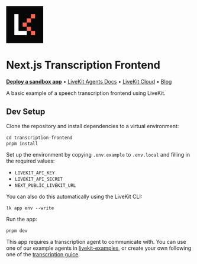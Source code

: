<a href="https://livekit.io/">
  <img src="./.github/assets/livekit-mark.png" alt="LiveKit logo" width="100" height="100">
</a>

# Next.js Transcription Frontend

<p>
  <a href="https://cloud.livekit.io/projects/p_/sandbox"><strong>Deploy a sandbox app</strong></a>
  •
  <a href="https://docs.livekit.io/agents/overview/">LiveKit Agents Docs</a>
  •
  <a href="https://livekit.io/cloud">LiveKit Cloud</a>
  •
  <a href="https://blog.livekit.io/">Blog</a>
</p>

A basic example of a speech transcription frontend using LiveKit.

## Dev Setup

Clone the repository and install dependencies to a virtual environment:

```console
cd transcription-frontend
pnpm install
```

Set up the environment by copying `.env.example` to `.env.local` and filling in the required values:

- `LIVEKIT_API_KEY`
- `LIVEKIT_API_SECRET`
- `NEXT_PUBLIC_LIVEKIT_URL`

You can also do this automatically using the LiveKit CLI:

```console
lk app env --write
```

Run the app:

```console
pnpm dev
```

This app requires a transcription agent to communicate with. You can use one of our example agents in [livekit-examples](https://github.com/livekit-examples/), or create your own following one of the [transcription guice](https://docs.livekit.io/agents/voice-agent/transcriptions/#overview).
